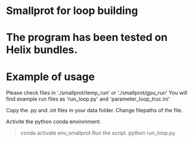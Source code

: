 # Smallprot for loop building
# The program has been tested on Helix bundles.

# Example of usage 
Please check files in './smallprot/temp_run' or './smallprot/gpu_run'
You will find example run files as 'run_loop.py' and 'parameter_loop_truc.ini'

Copy the .py and .int files in your data folder.
Change filepaths of the file.

Activite the python conda environment.
> conda activate env_smallprot
Run the script.
> python run_loop.py
